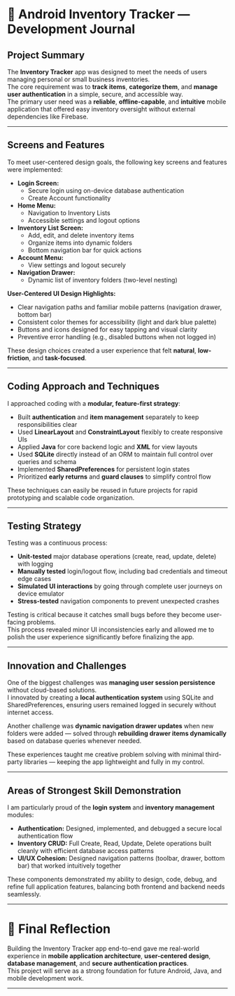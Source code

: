 # 📓 Android Inventory Tracker — Development Journal

## Project Summary

The **Inventory Tracker** app was designed to meet the needs of users managing personal or small business inventories.  
The core requirement was to **track items**, **categorize them**, and **manage user authentication** in a simple, secure, and accessible way.  
The primary user need was a **reliable**, **offline-capable**, and **intuitive** mobile application that offered easy inventory oversight without external dependencies like Firebase.

---

## Screens and Features

To meet user-centered design goals, the following key screens and features were implemented:
- **Login Screen:**  
  - Secure login using on-device database authentication
  - Create Account functionality
- **Home Menu:**  
  - Navigation to Inventory Lists
  - Accessible settings and logout options
- **Inventory List Screen:**  
  - Add, edit, and delete inventory items
  - Organize items into dynamic folders
  - Bottom navigation bar for quick actions
- **Account Menu:**  
  - View settings and logout securely
- **Navigation Drawer:**  
  - Dynamic list of inventory folders (two-level nesting)

**User-Centered UI Design Highlights:**
- Clear navigation paths and familiar mobile patterns (navigation drawer, bottom bar)
- Consistent color themes for accessibility (light and dark blue palette)
- Buttons and icons designed for easy tapping and visual clarity
- Preventive error handling (e.g., disabled buttons when not logged in)

These design choices created a user experience that felt **natural**, **low-friction**, and **task-focused**.

---

## Coding Approach and Techniques

I approached coding with a **modular, feature-first strategy**:
- Built **authentication** and **item management** separately to keep responsibilities clear
- Used **LinearLayout** and **ConstraintLayout** flexibly to create responsive UIs
- Applied **Java** for core backend logic and **XML** for view layouts
- Used **SQLite** directly instead of an ORM to maintain full control over queries and schema
- Implemented **SharedPreferences** for persistent login states
- Prioritized **early returns** and **guard clauses** to simplify control flow

These techniques can easily be reused in future projects for rapid prototyping and scalable code organization.

---

## Testing Strategy

Testing was a continuous process:
- **Unit-tested** major database operations (create, read, update, delete) with logging
- **Manually tested** login/logout flow, including bad credentials and timeout edge cases
- **Simulated UI interactions** by going through complete user journeys on device emulator
- **Stress-tested** navigation components to prevent unexpected crashes

Testing is critical because it catches small bugs before they become user-facing problems.  
This process revealed minor UI inconsistencies early and allowed me to polish the user experience significantly before finalizing the app.

---

## Innovation and Challenges

One of the biggest challenges was **managing user session persistence** without cloud-based solutions.  
I innovated by creating a **local authentication system** using SQLite and SharedPreferences, ensuring users remained logged in securely without internet access.

Another challenge was **dynamic navigation drawer updates** when new folders were added — solved through **rebuilding drawer items dynamically** based on database queries whenever needed.

These experiences taught me creative problem solving with minimal third-party libraries — keeping the app lightweight and fully in my control.

---

## Areas of Strongest Skill Demonstration

I am particularly proud of the **login system** and **inventory management** modules:
- **Authentication:** Designed, implemented, and debugged a secure local authentication flow
- **Inventory CRUD:** Full Create, Read, Update, Delete operations built cleanly with efficient database access patterns
- **UI/UX Cohesion:** Designed navigation patterns (toolbar, drawer, bottom bar) that worked intuitively together

These components demonstrated my ability to design, code, debug, and refine full application features, balancing both frontend and backend needs seamlessly.

---

# 🚀 Final Reflection

Building the Inventory Tracker app end-to-end gave me real-world experience in **mobile application architecture**, **user-centered design**, **database management**, and **secure authentication practices**.  
This project will serve as a strong foundation for future Android, Java, and mobile development work.

---

